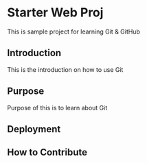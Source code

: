 # Starter Web Proj

This is sample project for learning Git & GitHub

## Introduction

This is the introduction on how to use Git

## Purpose

Purpose of this is to learn about Git

## Deployment

## How to Contribute